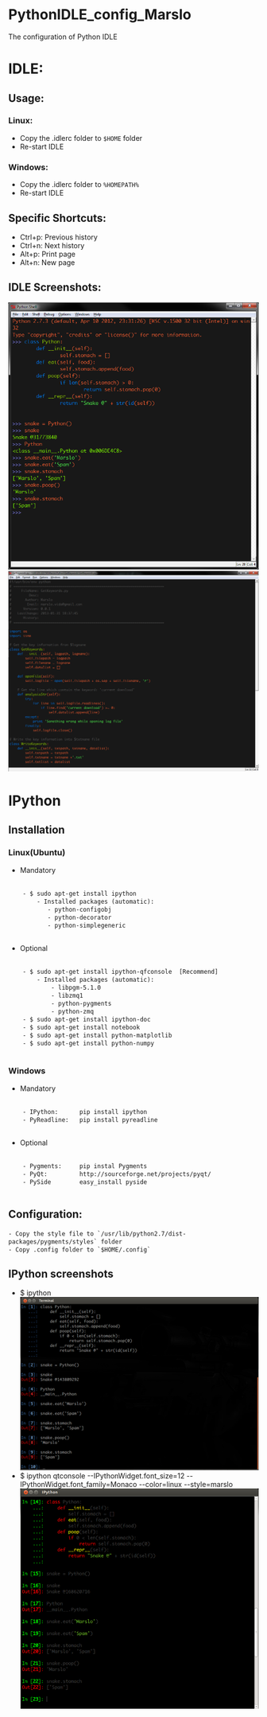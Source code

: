 PythonIDLE_config_Marslo
========================

The configuration of Python IDLE
# IDLE:
## Usage:

### Linux:
- Copy the .idlerc folder to `$HOME` folder
- Re-start IDLE

### Windows:
- Copy the .idlerc folder to `%HOMEPATH%`
- Re-start IDLE

## Specific Shortcuts:
- Ctrl+p: Previous history
- Ctrl+n: Next history
- Alt+p:  Print page
- Alt+n:  New page

## IDLE Screenshots:
![IDLE1](https://github.com/woainvzu/PythonIDLE_config_Marslo/blob/master/Screenshots/IDLE1.png?raw=true)
![IDLE2](https://github.com/woainvzu/PythonIDLE_config_Marslo/blob/master/Screenshots/Screenshot2.png?raw=true)

# IPython
## Installation

### Linux(Ubuntu)
- Mandatory
<pre>
<code>
    - $ sudo apt-get install ipython
        - Installed packages (automatic):
           - python-configobj
           - python-decorator
           - python-simplegeneric
</code>
</pre>
- Optional
<pre>
<code>
    - $ sudo apt-get install ipython-qfconsole  [Recommend]
        - Installed packages (automatic):
            - libpgm-5.1.0
            - libzmq1
            - python-pygments
            - python-zmq
    - $ sudo apt-get install ipython-doc
    - $ sudo apt-get install notebook
    - $ sudo apt-get install python-matplotlib
    - $ sudo apt-get install python-numpy
</code>
</pre>

### Windows
- Mandatory
<pre>
<code>
    - IPython:      pip install ipython
    - PyReadline:   pip install pyreadline 
</code>
</pre>

- Optional
<pre>
<code>
    - Pygments:     pip instal Pygments
    - PyQt:         http://sourceforge.net/projects/pyqt/ 
    - PySide        easy_install pyside
</code>
</pre>

## Configuration:
    - Copy the style file to `/usr/lib/python2.7/dist-packages/pygments/styles` folder
    - Copy .config folder to `$HOME/.config`

## IPython screenshots
- $ ipython
![IPython](https://github.com/woainvzu/PythonIDLE_config_Marslo/blob/master/Screenshots/ipython.png?raw=true)
- $ ipython qtconsole --IPythonWidget.font_size=12 --IPythonWidget.font_family=Monaco --color=linux --style=marslo
![IPython QTConsole](https://github.com/woainvzu/PythonIDLE_config_Marslo/blob/master/Screenshots/qfconsole.png?raw=true)
